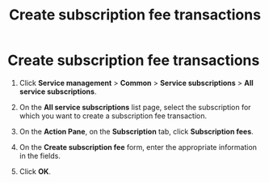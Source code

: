 ﻿---
title: Create subscription fee transactions
TOCTitle: Create subscription fee transactions
ms:assetid: 51e159f8-2a29-46f2-942f-1441864855dc
ms:mtpsurl: https://technet.microsoft.com/en-us/library/Aa548916(v=AX.60)
ms:contentKeyID: 36057274
ms.date: 04/18/2014
mtps_version: v=AX.60
_tocRel: gg243195(v=ax.60)/toc.json
---

# Create subscription fee transactions 




1.  Click **Service management** \> **Common** \> **Service subscriptions** \> **All service subscriptions**.

2.  On the **All service subscriptions** list page, select the subscription for which you want to create a subscription fee transaction.

3.  On the **Action Pane**, on the **Subscription** tab, click **Subscription fees**.

4.  On the **Create subscription fee** form, enter the appropriate information in the fields.

5.  Click **OK**.

  


